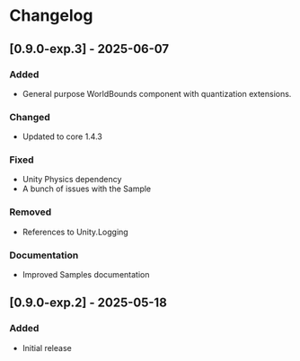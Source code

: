# Changelog

## [0.9.0-exp.3] - 2025-06-07

### Added
* General purpose WorldBounds component with quantization extensions.

### Changed
* Updated to core 1.4.3

### Fixed
* Unity Physics dependency
* A bunch of issues with the Sample

### Removed
* References to Unity.Logging

### Documentation
* Improved Samples documentation

## [0.9.0-exp.2] - 2025-05-18

### Added
* Initial release